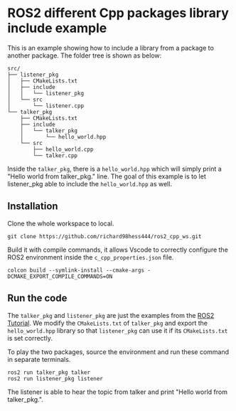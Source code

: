 # ROS2 different Cpp packages library include example 

This is an example showing how to include a library from a package to another package. The folder tree is shown as below:
```
src/
├── listener_pkg
│   ├── CMakeLists.txt
│   ├── include
│   │   └── listener_pkg
│   └── src
│       └── listener.cpp
└── talker_pkg
    ├── CMakeLists.txt
    ├── include
    │   └── talker_pkg
    │       └── hello_world.hpp
    └── src
        ├── hello_world.cpp
        └── talker.cpp

```
Inside the `talker_pkg`, there is a `hello_world.hpp` which will simply print a "Hello world from talker_pkg." line. The goal of this example is to let listener_pkg able to include the `hello_world.hpp` as well.

## Installation
Clone the whole workspace to local.
```
git clone https://github.com/richard98hess444/ros2_cpp_ws.git
```
Build it with compile commands, it allows Vscode to correctly configure the ROS2 environment inside the `c_cpp_properties.json` file.
```
colcon build --symlink-install --cmake-args -DCMAKE_EXPORT_COMPILE_COMMANDS=ON
```

## Run the code
The `talker_pkg` and `listener_pkg` are just the examples from the [ROS2 Tutorial](https://docs.ros.org/en/foxy/Tutorials/Beginner-Client-Libraries/Writing-A-Simple-Cpp-Publisher-And-Subscriber.html#writing-a-simple-publisher-and-subscriber-c). We modify the `CMakeLists.txt` of `talker_pkg` and export the `hello_world.hpp` library so that `listener_pkg` can use it if its `CMakeLists.txt` is set correctly.

To play the two packages, source the environment and run these command in separate terminals.
```
ros2 run talker_pkg talker
ros2 run listener_pkg listener
```

The listener is able to hear the topic from talker and print "Hello world from talker_pkg.".